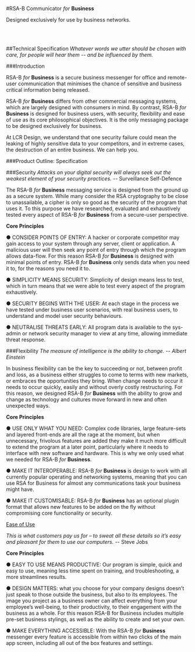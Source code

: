 #RSA-B Communicator
<i>for</i> <b>Business</b>

<p>Designed exclusively for use by business networks.</p>
</br></br>


##Technical Specification
<i>Whatever words we utter should be chosen with care, for people will hear them -- and be influenced by them.</i>

###Introduction
<p>RSA-B <i>for</i> <b>Business</b> is a secure business messenger for office and remote-user communication that minimises the chance of sensitive and business critical information being released.</p>
<p>RSA-B <i>for</i> <b>Business</b> differs from other commercial messaging systems, which are largely designed with consumers in mind. By contrast, RSA-B <i>for</i> <b>Business</b> is designed for business users, with security, flexibility and ease of use as its core philosophical objectives. It is the only messaging
package to be designed exclusively for business.</p>
<p>At LCR Design, we understand that one security failure could mean the leaking of highly sensitive
data to your competitors, and in extreme cases, the destruction of an entire business. We can help
you.</p>

###Product Outline: Specification

###Security
<i>Attacks on your digital security will always seek out the weakest element of your security practices.</i>
-- Surveillance Self-Defence

<p>The RSA-B <i>for</i> <b>Business</b> ​messaging service is designed from the ground up as a secure system.
While many consider the RSA cryptography to be close to unassailable, a cipher is only so good as the security of the program that uses it. To this purpose we have researched, evaluated and exhaustively tested every aspect of RSA-B <i>for</i> <b>Business</b> ​from a secure-user perspective.</p>

<p><b>Core Principles</b></p>

● CONSIDER POINTS OF ENTRY: A hacker or corporate competitor may gain access to
your system through any server, client or application. A malicious user will then
seek any point of entry through which the program allows data-flow. For this
reason RSA-B <i>for</i> <b>Business</b> ​is designed with minimal points of entry. RSA-B <i>for</i> <b>Business</b> ​only sends data when you need it to, for the reasons you need it to.

● SIMPLICITY MEANS SECURITY: Simplicity of design means less to test, which in turn
means that we were able to test every aspect of the program exhaustively.

● SECURITY BEGINS WITH THE USER: At each stage in the process we have tested
under business user scenarios, with real business users, to understand and model
user security behaviours.

● NEUTRALISE THREATS EARLY: All program data is available to the sys-admin or
network security manager to view at any time, allowing immediate threat
response.

###Flexibility
<i>The measure of intelligence is the ability to change. -- Albert Einstein</i>

<p>In business flexibility can be the key to succeeding or not, between profit and loss, as a business
either struggles to come to terms with new markets, or embraces the opportunities they bring.
When change needs to occur it needs to occur quickly, easily and without overly costly
restructuring. For this reason, we designed RSA-B <i>for</i> <b>Business</b> ​with the ability to grow and change as technology and cultures move forward in new and often unexpected ways.</p>

<p><b>Core Principles</b></p>
● USE ONLY WHAT YOU NEED: Complex code libraries, large feature-sets and layered
front-ends are all the rage at the moment, but when unnecessary, frivolous
features are added they make it much more difficult to extend the program at a
later point, particularly where it needs to interface with new software and
hardware. This is why we only used what we needed for RSA-B <i>for</i> <b>Business</b>.

● MAKE IT INTEROPERABLE: RSA-B <i>for</i> <b>Business</b> ​is design to work with all currently
popular operating and networking systems, meaning that you can use RSA for
Business ​for almost any communications task your business might have.

● MAKE IT CUSTOMISABLE: RSA-B <i>for</i> <b>Business</b> ​has an optional plugin format that
allows new features to be added on the fly without compromising core
functionality or security.

<p><u>Ease of Use</u></p>
<p><i>This is what customers pay us for – to sweat all these details so it’s easy and pleasant for them to
use our computers.</i> -- Steve Jobs</p>

<p><b>Core Principles</b></p>

● EASY TO USE MEANS PRODUCTIVE: Our program is simple, quick and easy to use,
meaning less time spent on training, and troubleshooting, a more streamlines
results.

● DESIGN MATTERS: what you choose for your company designs doesn’t just speak
to those outside the business, but also to its employees. The image you project as
a business owner can affect everything from your employee’s well-being, to their
productivity, to their engagement with the business as a whole. For this reason
RSA-B for Business ​includes multiple pre-set business stylings, as well as the ability
to create and set your own.

● MAKE EVERYTHING ACCESSIBLE: With the RSA-B <i>for</i> <b>Business</b> messenger every
feature is accessible from within two clicks of the main app screen, including all 
out of the box features and settings.
